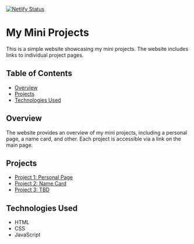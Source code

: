 [![Netlify Status](https://api.netlify.com/api/v1/badges/eca1c1be-27c5-416b-902d-bc67e4cb6498/deploy-status)](https://app.netlify.com/sites/scrimba-mini-projects/deploys)
# My Mini Projects

This is a simple website showcasing my mini projects. The website includes links to individual project pages.

## Table of Contents

- [Overview](#overview)
- [Projects](#projects)
- [Technologies Used](#technologies-used)

## Overview

The website provides an overview of my mini projects, including a personal page, a name card, and other. Each project is accessible via a link on the main page.

## Projects

- [Project 1: Personal Page](project1.html)
- [Project 2: Name Card](project2.html)
- [Project 3: TBD](project3.html)

## Technologies Used

- HTML
- CSS
- JavaScript